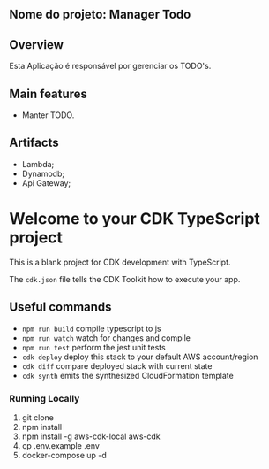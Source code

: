 ## **Nome do projeto: Manager Todo**

## Overview

Esta Aplicação é responsável por gerenciar os TODO's.

## Main features

-   Manter TODO.

## Artifacts

-   Lambda;
-   Dynamodb;
-   Api Gateway;

# Welcome to your CDK TypeScript project

This is a blank project for CDK development with TypeScript.

The `cdk.json` file tells the CDK Toolkit how to execute your app.

## Useful commands

-   `npm run build` compile typescript to js
-   `npm run watch` watch for changes and compile
-   `npm run test` perform the jest unit tests
-   `cdk deploy` deploy this stack to your default AWS account/region
-   `cdk diff` compare deployed stack with current state
-   `cdk synth` emits the synthesized CloudFormation template

### Running Locally

1. git clone
2. npm install
3. npm install -g aws-cdk-local aws-cdk
4. cp .env.example .env
5. docker-compose up -d
